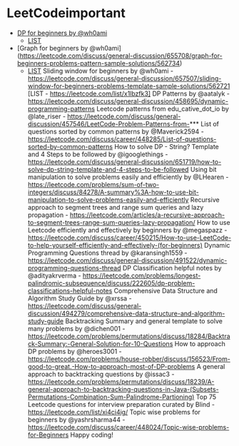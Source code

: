 # LeetCodeimportant


* [DP for beginners by @wh0ami](https://leetcode.com/discuss/general-discussion/662866/dp-for-beginners-problems-patterns-sample-solutions)
  * [LIST](https://leetcode.com/list/x1k8lxi5)
* [Graph for beginners by @wh0ami] (https://leetcode.com/discuss/general-discussion/655708/graph-for-beginners-problems-pattern-sample-solutions/562734)
  * [LIST](https://leetcode.com/list/x1wy4de7)
Sliding window for beginners by @wh0ami - https://leetcode.com/discuss/general-discussion/657507/sliding-window-for-beginners-problems-template-sample-solutions/562721
[LIST - https://leetcode.com/list/x1lbzfk3]
DP Patterns by @aatalyk - https://leetcode.com/discuss/general-discussion/458695/dynamic-programming-patterns
Leetcode patterns from edu_cative_dot_io by @late_riser - https://leetcode.com/discuss/general-discussion/457546/LeetCode-Problem-Patterns-from-***
List of questions sorted by common patterns by @Maverick2594 - https://leetcode.com/discuss/career/448285/List-of-questions-sorted-by-common-patterns
How to solve DP - String? Template and 4 Steps to be followed by @igooglethings - https://leetcode.com/discuss/general-discussion/651719/how-to-solve-dp-string-template-and-4-steps-to-be-followed
Using bit manipulation to solve problems easily and efficiently by @LHearen - https://leetcode.com/problems/sum-of-two-integers/discuss/84278/A-summary%3A-how-to-use-bit-manipulation-to-solve-problems-easily-and-efficiently
Recursive approach to segment trees and range sum queries and lazy propagation - https://leetcode.com/articles/a-recursive-approach-to-segment-trees-range-sum-queries-lazy-propagation/
How to use Leetcode efficiently and effectively by beginners by @megaspazz - https://leetcode.com/discuss/career/450215/How-to-use-LeetCode-to-help-yourself-efficiently-and-effectively-(for-beginners)
Dynamic Programming Questions thread by @karansingh1559 - https://leetcode.com/discuss/general-discussion/491522/dynamic-programming-questions-thread
DP Classification helpful notes by @adityakrverma - https://leetcode.com/problems/longest-palindromic-subsequence/discuss/222605/dp-problem-classifications-helpful-notes
Comprehensive Data Structure and Algorithm Study Guide by @xrssa - https://leetcode.com/discuss/general-discussion/494279/comprehensive-data-structure-and-algorithm-study-guide
Backtracking Summary and general template to solve many problems by @dichen001 - https://leetcode.com/problems/permutations/discuss/18284/Backtrack-Summary:-General-Solution-for-10-Questions
How to approach DP problems by @heroes3001 - https://leetcode.com/problems/house-robber/discuss/156523/From-good-to-great.-How-to-approach-most-of-DP-problems
A general approach to backtracking questions by @issac3 - https://leetcode.com/problems/permutations/discuss/18239/A-general-approach-to-backtracking-questions-in-Java-(Subsets-Permutations-Combination-Sum-Palindrome-Partioning)
Top 75 Leetcode questions for interview preparation curated by Blind - https://leetcode.com/list/xi4ci4ig/
Topic wise problems for beginners by @yashrsharma44 - https://leetcode.com/discuss/career/448024/Topic-wise-problems-for-Beginners
Happy coding!
